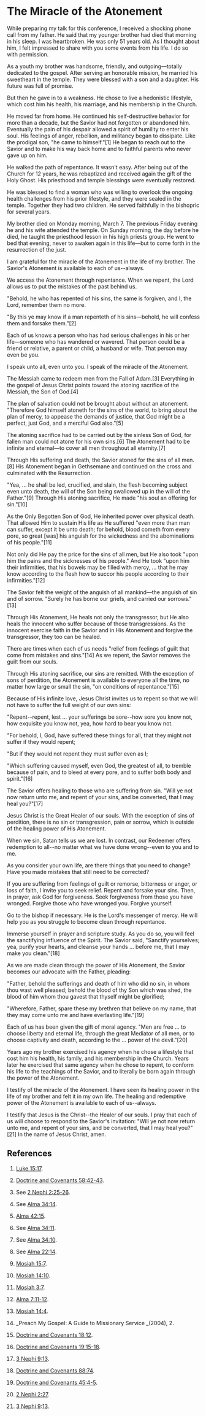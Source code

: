 # The Miracle of the Atonement

While preparing my talk for this conference, I received a shocking phone call
from my father. He said that my younger brother had died that morning in his
sleep. I was heartbroken. He was only 51 years old. As I thought about him, I
felt impressed to share with you some events from his life. I do so with
permission.

As a youth my brother was handsome, friendly, and outgoing―totally dedicated
to the gospel. After serving an honorable mission, he married his sweetheart
in the temple. They were blessed with a son and a daughter. His future was
full of promise.

But then he gave in to a weakness. He chose to live a hedonistic lifestyle,
which cost him his health, his marriage, and his membership in the Church.

He moved far from home. He continued his self-destructive behavior for more
than a decade, but the Savior had not forgotten or abandoned him. Eventually
the pain of his despair allowed a spirit of humility to enter his soul. His
feelings of anger, rebellion, and militancy began to dissipate. Like the
prodigal son, "he came to himself."[1] He began to reach out to the Savior and
to make his way back home and to faithful parents who never gave up on him.

He walked the path of repentance. It wasn't easy. After being out of the
Church for 12 years, he was rebaptized and received again the gift of the Holy
Ghost. His priesthood and temple blessings were eventually restored.

He was blessed to find a woman who was willing to overlook the ongoing health
challenges from his prior lifestyle, and they were sealed in the temple.
Together they had two children. He served faithfully in the bishopric for
several years.

My brother died on Monday morning, March 7. The previous Friday evening he and
his wife attended the temple. On Sunday morning, the day before he died, he
taught the priesthood lesson in his high priests group. He went to bed that
evening, never to awaken again in this life―but to come forth in the
resurrection of the just.

I am grateful for the miracle of the Atonement in the life of my brother. The
Savior's Atonement is available to each of us--always.

We access the Atonement through repentance. When we repent, the Lord allows us
to put the mistakes of the past behind us.

"Behold, he who has repented of his sins, the same is forgiven, and I, the
Lord, remember them no more.

"By this ye may know if a man repenteth of his sins―behold, he will confess
them and forsake them."[2]

Each of us knows a person who has had serious challenges in his or her
life―someone who has wandered or wavered. That person could be a friend or
relative, a parent or child, a husband or wife. That person may even be you.

I speak unto all, even unto you. I speak of the miracle of the Atonement.

The Messiah came to redeem men from the Fall of Adam.[3] Everything in the
gospel of Jesus Christ points toward the atoning sacrifice of the Messiah, the
Son of God.[4]

The plan of salvation could not be brought about without an atonement.
"Therefore God himself atoneth for the sins of the world, to bring about the
plan of mercy, to appease the demands of justice, that God might be a perfect,
just God, and a merciful God also."[5]

The atoning sacrifice had to be carried out by the sinless Son of God, for
fallen man could not atone for his own sins.[6] The Atonement had to be
infinite and eternal―to cover all men throughout all eternity.[7]

Through His suffering and death, the Savior atoned for the sins of all men.[8]
His Atonement began in Gethsemane and continued on the cross and culminated
with the Resurrection.

"Yea, ... he shall be led, crucified, and slain, the flesh becoming subject even
unto death, the will of the Son being swallowed up in the will of the
Father."[9] Through His atoning sacrifice, He made "his soul an offering for
sin."[10]

As the Only Begotten Son of God, He inherited power over physical death. That
allowed Him to sustain His life as He suffered "even more than man can suffer,
except it be unto death; for behold, blood cometh from every pore, so great
[was] his anguish for the wickedness and the abominations of his people."[11]

Not only did He pay the price for the sins of all men, but He also took "upon
him the pains and the sicknesses of his people." And He took "upon him their
infirmities, that his bowels may be filled with mercy, ... that he may know
according to the flesh how to succor his people according to their
infirmities."[12]

The Savior felt the weight of the anguish of all mankind―the anguish of sin
and of sorrow. "Surely he has borne our griefs, and carried our sorrows."[13]

Through His Atonement, He heals not only the transgressor, but He also heals
the innocent who suffer because of those transgressions. As the innocent
exercise faith in the Savior and in His Atonement and forgive the
transgressor, they too can be healed.

There are times when each of us needs "relief from feelings of guilt that come
from mistakes and sins."[14] As we repent, the Savior removes the guilt from
our souls.

Through His atoning sacrifice, our sins are remitted. With the exception of
sons of perdition, the Atonement is available to everyone all the time, no
matter how large or small the sin, "on conditions of repentance."[15]

Because of His infinite love, Jesus Christ invites us to repent so that we
will not have to suffer the full weight of our own sins:

"Repent--repent, lest ... your sufferings be sore--how sore you know not, how
exquisite you know not, yea, how hard to bear you know not.

"For behold, I, God, have suffered these things for all, that they might not
suffer if they would repent;

"But if they would not repent they must suffer even as I;

"Which suffering caused myself, even God, the greatest of all, to tremble
because of pain, and to bleed at every pore, and to suffer both body and
spirit."[16]

The Savior offers healing to those who are suffering from sin. "Will ye not
now return unto me, and repent of your sins, and be converted, that I may heal
you?"[17]

Jesus Christ is the Great Healer of our souls. With the exception of sins of
perdition, there is no sin or transgression, pain or sorrow, which is outside
of the healing power of His Atonement.

When we sin, Satan tells us we are lost. In contrast, our Redeemer offers
redemption to all--no matter what we have done wrong--even to you and to me.

As you consider your own life, are there things that you need to change? Have
you made mistakes that still need to be corrected?

If you are suffering from feelings of guilt or remorse, bitterness or anger,
or loss of faith, I invite you to seek relief. Repent and forsake your sins.
Then, in prayer, ask God for forgiveness. Seek forgiveness from those you have
wronged. Forgive those who have wronged you. Forgive yourself.

Go to the bishop if necessary. He is the Lord's messenger of mercy. He will
help you as you struggle to become clean through repentance.

Immerse yourself in prayer and scripture study. As you do so, you will feel
the sanctifying influence of the Spirit. The Savior said, "Sanctify
yourselves; yea, purify your hearts, and cleanse your hands ... before me, that
I may make you clean."[18]

As we are made clean through the power of His Atonement, the Savior becomes
our advocate with the Father, pleading:

"Father, behold the sufferings and death of him who did no sin, in whom thou
wast well pleased; behold the blood of thy Son which was shed, the blood of
him whom thou gavest that thyself might be glorified;

"Wherefore, Father, spare these my brethren that believe on my name, that they
may come unto me and have everlasting life."[19]

Each of us has been given the gift of moral agency. "Men are free ... to choose
liberty and eternal life, through the great Mediator of all men, or to choose
captivity and death, according to the ... power of the devil."[20]

Years ago my brother exercised his agency when he chose a lifestyle that cost
him his health, his family, and his membership in the Church. Years later he
exercised that same agency when he chose to repent, to conform his life to the
teachings of the Savior, and to literally be born again through the power of
the Atonement.

I testify of the miracle of the Atonement. I have seen its healing power in
the life of my brother and felt it in my own life. The healing and redemptive
power of the Atonement is available to each of us--always.

I testify that Jesus is the Christ--the Healer of our souls. I pray that each
of us will choose to respond to the Savior's invitation: "Will ye not now
return unto me, and repent of your sins, and be converted, that I may heal
you?"[21] In the name of Jesus Christ, amen.

## References

  1. [Luke 15:17](https://www.lds.org/scriptures/nt/luke/15.17?lang=eng#16).

  2. [Doctrine and Covenants 58:42-43](https://www.lds.org/scriptures/dc-testament/dc/58.42-43?lang=eng#41).

  3. See [2 Nephi 2:25-26](https://www.lds.org/scriptures/bofm/2-ne/2.25-26?lang=eng#24).

  4. See [Alma 34:14](https://www.lds.org/scriptures/bofm/alma/34.14?lang=eng#13).

  5. [Alma 42:15](https://www.lds.org/scriptures/bofm/alma/42.15?lang=eng#14).

  6. See [Alma 34:11](https://www.lds.org/scriptures/bofm/alma/34.11?lang=eng#10).

  7. See [Alma 34:10](https://www.lds.org/scriptures/bofm/alma/34.10?lang=eng#9).

  8. See [Alma 22:14](https://www.lds.org/scriptures/bofm/alma/22.14?lang=eng#13).

  9. [Mosiah 15:7](https://www.lds.org/scriptures/bofm/mosiah/15.7?lang=eng#6).

  10. [Mosiah 14:10](https://www.lds.org/scriptures/bofm/mosiah/14.10?lang=eng#9).

  11. [Mosiah 3:7](https://www.lds.org/scriptures/bofm/mosiah/3.7?lang=eng#6).

  12. [Alma 7:11-12](https://www.lds.org/scriptures/bofm/alma/7.11-12?lang=eng#10).

  13. [Mosiah 14:4](https://www.lds.org/scriptures/bofm/mosiah/14.4?lang=eng#3).

  14. _Preach My Gospel: A Guide to Missionary Service _(2004), 2.

  15. [Doctrine and Covenants 18:12](https://www.lds.org/scriptures/dc-testament/dc/18.12?lang=eng#11).

  16. [Doctrine and Covenants 19:15-18](https://www.lds.org/scriptures/dc-testament/dc/19.15-18?lang=eng#14).

  17. [3 Nephi 9:13](https://www.lds.org/scriptures/bofm/3-ne/9.13?lang=eng#12).

  18. [Doctrine and Covenants 88:74](https://www.lds.org/scriptures/dc-testament/dc/88.74?lang=eng#73).

  19. [Doctrine and Covenants 45:4-5](https://www.lds.org/scriptures/dc-testament/dc/45.4-5?lang=eng#3).

  20. [2 Nephi 2:27](https://www.lds.org/scriptures/bofm/2-ne/2.27?lang=eng#26).

  21. [3 Nephi 9:13](https://www.lds.org/scriptures/bofm/3-ne/9.13?lang=eng#12).

